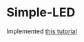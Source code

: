 # Simple-LED

Implemented [this tutorial](https://thepihut.com/blogs/raspberry-pi-tutorials/27968772-turning-on-an-led-with-your-raspberry-pis-gpio-pins)